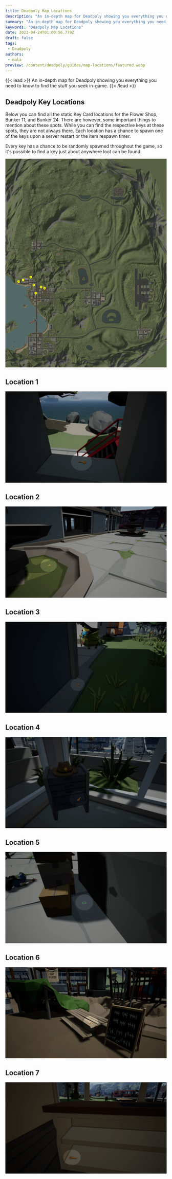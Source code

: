 ```yaml
---
title: Deadpoly Map Locations
description: "An in-depth map for Deadpoly showing you everything you need to know to find the stuff you seek in-game."
summary: "An in-depth map for Deadpoly showing you everything you need to know to find the stuff you seek in-game."
keywords: "Deadpoly Map Locations"
date: 2023-04-24T01:00:56.779Z
draft: false
tags:
 - Deadpoly
authors: 
 - mala
preview: /content/deadpoly/guides/map-locations/featured.webp
---
```



{{< lead >}}
An in-depth map for Deadpoly showing you everything you need to know to find the stuff you seek in-game.
{{< /lead >}}

## Deadpoly Key Locations
Below you can find all the static Key Card locations for the Flower Shop, Bunker 11, and Bunker 24. There are however, some important things to mention about these spots. While you can find the respective keys at these spots, they are not always there. Each location has a chance to spawn one of the keys upon a server restart or the item respawn timer.

Every key has a chance to be randomly spawned throughout the game, so it's possible to find a key just about anywhere loot can be found. 

![Deadpoly Key Locations](img/deadpoly_key_locations.webp)

## Location 1
![Deadpoly Key Location 1](img/location1.webp)

## Location 2
![Deadpoly Key Location 2](img/location2.webp)

## Location 3
![Deadpoly Key Location 3](img/location3.webp)

## Location 4
![Deadpoly Key Location 4](img/location4.webp)

## Location 5
![Deadpoly Key Location 5](img/location5.webp)

## Location 6
![Deadpoly Key Location 6](img/location6.webp)

## Location 7
![Deadpoly Key Location 7](img/location7.webp)



